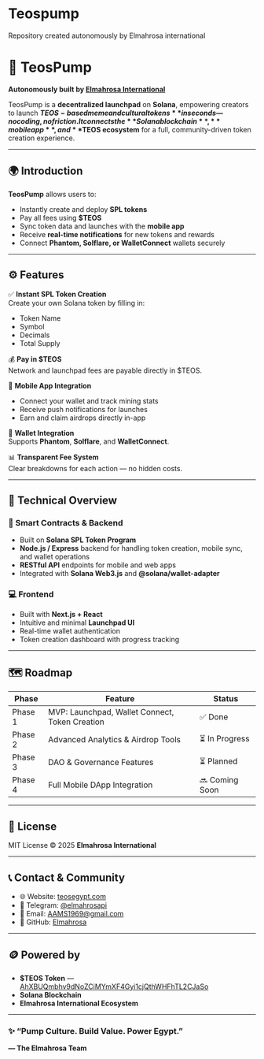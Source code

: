 # Teospump
Repository created autonomously by Elmahrosa international

# 🚀 TeosPump

**Autonomously built by [Elmahrosa International](https://teosegypt.com)**

TeosPump is a **decentralized launchpad** on **Solana**, empowering creators to launch **$TEOS-based meme and cultural tokens** in seconds — no coding, no friction.  
It connects the **Solana blockchain**, **mobile app**, and **$TEOS ecosystem** for a full, community-driven token creation experience.

---

## 🌍 Introduction

**TeosPump** allows users to:
- Instantly create and deploy **SPL tokens**
- Pay all fees using **$TEOS**
- Sync token data and launches with the **mobile app**
- Receive **real-time notifications** for new tokens and rewards
- Connect **Phantom, Solflare, or WalletConnect** wallets securely

---

## ⚙️ Features

✅ **Instant SPL Token Creation**  
Create your own Solana token by filling in:
- Token Name  
- Symbol  
- Decimals  
- Total Supply  

💰 **Pay in $TEOS**  
Network and launchpad fees are payable directly in $TEOS.

📱 **Mobile App Integration**  
- Connect your wallet and track mining stats  
- Receive push notifications for launches  
- Earn and claim airdrops directly in-app  

🔐 **Wallet Integration**  
Supports **Phantom**, **Solflare**, and **WalletConnect**.

📊 **Transparent Fee System**  
Clear breakdowns for each action — no hidden costs.

---

## 🧠 Technical Overview

### 🧩 Smart Contracts & Backend

- Built on **Solana SPL Token Program**  
- **Node.js / Express** backend for handling token creation, mobile sync, and wallet operations  
- **RESTful API** endpoints for mobile and web apps  
- Integrated with **Solana Web3.js** and **@solana/wallet-adapter**

### 💻 Frontend

- Built with **Next.js + React**  
- Intuitive and minimal **Launchpad UI**  
- Real-time wallet authentication  
- Token creation dashboard with progress tracking  

---

## 🗺️ Roadmap

| Phase | Feature | Status |
|-------|----------|--------|
| Phase 1 | MVP: Launchpad, Wallet Connect, Token Creation | ✅ Done |
| Phase 2 | Advanced Analytics & Airdrop Tools | ⏳ In Progress |
| Phase 3 | DAO & Governance Features | ⏳ Planned |
| Phase 4 | Full Mobile DApp Integration | 🔜 Coming Soon |

---

## 🧾 License

MIT License © 2025 **Elmahrosa International**

---

## 📞 Contact & Community

- 🌐 Website: [teosegypt.com](https://teosegypt.com)  
- 💬 Telegram: [@elmahrosapi](https://t.me/elmahrosapi)  
- 📧 Email: [AAMS1969@gmail.com](mailto:AAMS1969@gmail.com)  
- 🧱 GitHub: [Elmahrosa](https://github.com/Elmahrosa)

---

## 🪙 Powered by

- **$TEOS Token** — [AhXBUQmbhv9dNoZCiMYmXF4Gyi1cjQthWHFhTL2CJaSo](https://explorer.solana.com/address/AhXBUQmbhv9dNoZCiMYmXF4Gyi1cjQthWHFhTL2CJaSo)  
- **Solana Blockchain**  
- **Elmahrosa International Ecosystem**

---

### ✨ “Pump Culture. Build Value. Power Egypt.”  
**— The Elmahrosa Team**
